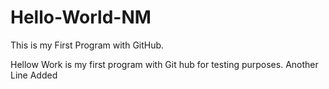 # Hello-World-NM
This is my First Program with GitHub.


Hellow Work is my first program with Git hub for testing purposes.
Another Line Added
